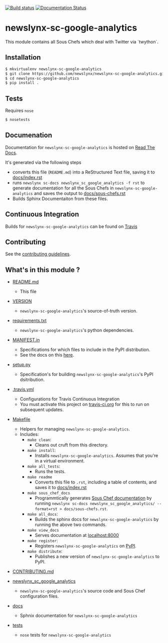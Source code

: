 [![Build status](https://travis-ci.org/newslynx/newslynx-sc-google-analytics.svg)](https://travis-ci.org/newslynx/newslynx-sc-google-analytics) [![Documentation Status](https://readthedocs.org/projects/newslynx-sc-google-analytics/badge/?version=latest)](https://readthedocs.org/projects/newslynx-sc-google-analytics/?badge=latest)

newslynx-sc-google-analytics
==========================================================================================

This module contains all Sous Chefs which deal with Twitter via \`twython\`.

## Installation

```bash
$ mkvirtualenv newslynx-sc-google-analytics
$ git clone https://github.com/newslynx/newslynx-sc-google-analytics.git
$ cd newslynx-sc-google-analytics
$ pip install .
```

## Tests

Requires `nose`

```bash
$ nosetests
```

## Documenation

Documentation for `newslynx-sc-google-analytics` is hosted on [Read The Docs](http://newslynx-sc-google-analytics.readthedocs.org/).

It's generated via the following steps

* converts this file (`README.md`) into a ReStructured Text file, saving it to [docs/index.rst](https://github.com/newslynx/newslynx-sc-google-analytics/blob/master/docs/index.rst)
* runs `newslynx sc-docs newslynx_sc_google_analytics -f rst` to generate documentation for all the Sous Chefs in `newslynx-sc-google-analytics` and saves the output to [docs/sous-chefs.rst](https://github.com/newslynx/newslynx-sc-google-analytics/blob/master/docs/sous-chefs.rst)
* Builds Sphinx Documentaiton from these files.


## Continuous Integration

Builds for `newslynx-sc-google-analytics` can be found on [Travis](https://travis-ci.org/newslynx/newslynx-sc-google-analytics)

## Contributing

See the [contributing guidelines](https://github.com/newslynx/newslynx-sc-google-analytics/blob/master/CONTRIBUTING.md).


## What's in this module ?

- [README.md](https://github.com/newslynx/newslynx-sc-google-analytics/blob/master/README.md)
	* This file 

- [VERSION](https://github.com/newslynx/newslynx-sc-google-analytics/blob/master/VERSION)
	* `newslynx-sc-google-analytics`'s source-of-truth version.

- [requirements.txt](https://github.com/newslynx/newslynx-sc-google-analytics/blob/master/requirements.txt)
	* `newslynx-sc-google-analytics`'s python dependencies.

- [MANIFEST.in](https://github.com/newslynx/newslynx-sc-google-analytics/blob/master/MANIFEST.in)
	* Specifications for which files to include in the PyPI distribution.
	* See the docs on this [here](https://docs.python.org/2/distutils/sourcedist.html#specifying-the-files-to-distribute).

- [setup.py](https://github.com/newslynx/newslynx-sc-google-analytics/blob/master/setup.py)
	* Specification's for building `newslynx-sc-google-analytics`'s PyPI dsitribution.

- [.travis.yml](https://github.com/newslynx/newslynx-sc-google-analytics/blob/master/.travis.yml)
	* Configurations for Travis Continuous Integration
	* You must activate this project on [travis-ci.org](https://github.com/newslynx/newslynx-sc-google-analytics/blob/master/http://travis-ci.org/) for this to run on subsequent updates.

- [Makefile](https://github.com/newslynx/newslynx-sc-google-analytics/blob/master/Makefile)
	* Helpers for managing `newslynx-sc-google-analytics`.
	* Includes:
		- `make clean`: 
			* Cleans out cruft from this directory.
		- `make install`: 
			* Installs `newslynx-sc-google-analytics`. Assumes that you're in a virtual environment.
		- `make all_tests`: 
			* Runs the tests.
		- `make readme`
			* Converts this file to `.rst`, including a table of contents, and saves it to [docs/index.rst](https://github.com/newslynx/newslynx-sc-google-analytics/blob/master/docs/index.rst)
		- `make sous_chef_docs`
			* Programmtically generates [Sous Chef documentation](https://github.com/newslynx/newslynx-sc-google-analytics/blob/master/docs/sous-chefs.rst) by running `newslynx sc-docs newslynx_sc_google_analytics/ --format=rst > docs/sous-chefs.rst`.
		- `make all_docs`: 
			* Builds the sphinx docs for `newslynx-sc-google-analytics` by running the above two commands.
		- `make view_docs`
			* Serves documentation at [localhost:8000](http://localhost:8000)
		- `make register`: 
			* Registers `newslynx-sc-google-analytics` on [PyPI](https://pypi.python.org/pypi).
		- `make distribute`: 
			* Publishes a new version of `newslynx-sc-google-analytics` to PyPI.

- [CONTRIBUTING.md](https://github.com/newslynx/newslynx-sc-google-analytics/blob/master/CONTRIBUTING.md)

- [newslynx_sc_google_analytics](https://github.com/newslynx/newslynx-sc-google-analytics/blob/master/newslynx_sc_google_analytics/)
	* `newslynx-sc-google-analytics`'s source code and Sous Chef configuration files.

- [docs](https://github.com/newslynx/newslynx-sc-google-analytics/blob/master/docs/)
	* Sphnix documentation for `newslynx-sc-google-analytics`

- [tests](https://github.com/newslynx/newslynx-sc-google-analytics/blob/master/tests/)
	* `nose` tests for `newslynx-sc-google-analytics`

